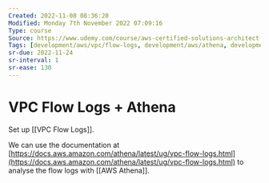 ```yaml
---
Created: 2022-11-08 08:36:20
Modified: Monday 7th November 2022 07:09:16
Type: course
Source: https://www.udemy.com/course/aws-certified-solutions-architect-associate-saa-c01/?xref=E0Aed11STH4LPUQvCz0GJFABTmM=
Tags: [development/aws/vpc/flow-logs, development/aws/athena, development/networking, review]
sr-due: 2022-11-24
sr-interval: 1
sr-ease: 130
---
```


# VPC Flow Logs + Athena

Set up [[VPC Flow Logs]].

We can use the documentation at [https://docs.aws.amazon.com/athena/latest/ug/vpc-flow-logs.html](https://docs.aws.amazon.com/athena/latest/ug/vpc-flow-logs.html) to analyse the flow logs with [[AWS Athena]].

